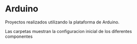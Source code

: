 # Arduino
Proyectos realizados utilizando la plataforma de Arduino.

Las carpetas muestran la configuracion inicial de los diferentes componentes
